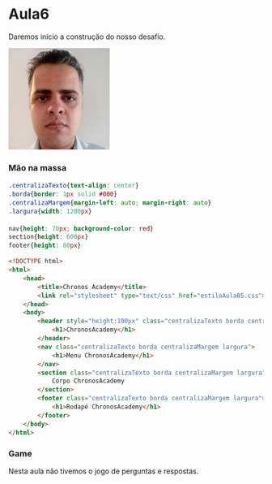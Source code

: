 # Aula6

Daremos início a construção do nosso desafio.

![Desafio HTML com CSS](https://github.com/gpd38/cursoNutrorLogicaDeProgramacao/blob/master/img/adam.png)

### Mão na massa

```CSS
.centralizaTexto{text-align: center}
.borda{border: 1px solid #000}
.centralizaMargem{margin-left: auto; margin-right: auto}
.largura{width: 1200px}

nav{height: 70px; background-color: red}
section{height: 600px}
footer{height: 80px}
```

```HTML
<!DOCTYPE html>
<html>
	<head>
		<title>Chronos Academy</title>
		<link rel="stylesheet" type="text/css" href="estiloAula05.css">
	</head>
	<body>
		<header style="height:100px" class="centralizaTexto borda centralizaMargem largura">
			<h1>ChronosAcademy</h1>
		</header>
		<nav class="centralizaTexto borda centralizaMargem largura">
			<h1>Menu ChronosAcademy</h1>
		</nav>
		<section class="centralizaTexto borda centralizaMargem largura">
			Corpo ChronosAcademy
		</section>
		<footer class="centralizaTexto borda centralizaMargem largura">
			<h1>Rodapé ChronosAcademy</h1>
		</footer>
	</body>
</html>
```

### Game

Nesta aula não tivemos o jogo de perguntas e respostas.